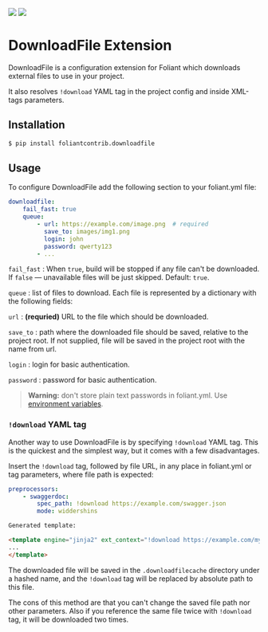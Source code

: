 [![](https://img.shields.io/pypi/v/foliantcontrib.downloadfile.svg)](https://pypi.org/project/foliantcontrib.downloadfile/)  [![](https://img.shields.io/github/v/tag/foliant-docs/foliantcontrib.downloadfile.svg?label=GitHub)](https://github.com/foliant-docs/foliantcontrib.downloadfile)

# DownloadFile Extension

DownloadFile is a configuration extension for Foliant which downloads external files to use in your project.

It also resolves `!download` YAML tag in the project config and inside XML-tags parameters.

## Installation

```bash
$ pip install foliantcontrib.downloadfile
```

## Usage

To configure DownloadFile add the following section to your foliant.yml file:

```yaml
downloadfile:
    fail_fast: true
    queue:
        - url: https://example.com/image.png  # required
          save_to: images/img1.png
          login: john
          password: qwerty123
        - ...
```

`fail_fast`
:   When `true`, build will be stopped if any file can't be downloaded. If `false` ­— unavailable files will be just skipped. Default: `true`.


`queue`
:   list of files to download. Each file is represented by a dictionary with the following fields:

`url`
:   **(requried)** URL to the file which should be downloaded.

`save_to`
:   path where the downloaded file should be saved, relative to the project root. If not supplied, file will be saved in the project root with the name from url.

`login`
:   login for basic authentication.

`password`
:   password for basic authentication.

> **Warning:** don't store plain text passwords in foliant.yml. Use [environment variables](https://foliant-docs.github.io/docs/config/#env).


### `!download` YAML tag

Another way to use DownloadFile is by specifying `!download` YAML tag. This is the quickest and the simplest way, but it comes with a few disadvantages.

Insert the `!download` tag, followed by file URL, in any place in foliant.yml or tag parameters, where file path is expected:

```yaml
preprocessors:
    - swaggerdoc:
        spec_path: !download https://example.com/swagger.json
        mode: widdershins
```

```html
Generated template:

<template engine="jinja2" ext_context="!download https://example.com/mycontext.yml">
...
</template>
```

The downloaded file will be saved in the `.downloadfilecache` directory under a hashed name, and the `!download` tag will be replaced by absolute path to this file.

The cons of this method are that you can't change the saved file path nor other parameters. Also if you reference the same file twice with `!download` tag, it will be downloaded two times.

